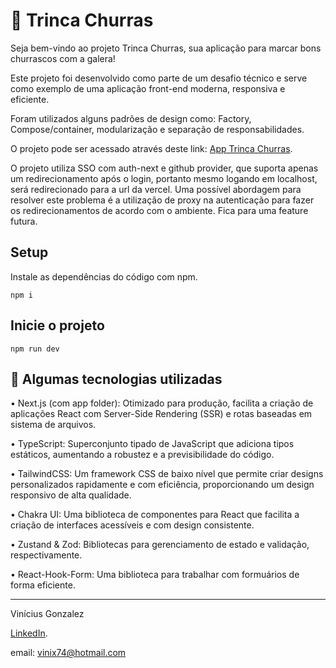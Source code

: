 # 🍻 Trinca Churras

Seja bem-vindo ao projeto Trinca Churras, sua aplicação para marcar bons churrascos com a galera!

Este projeto foi desenvolvido como parte de um desafio técnico e serve como exemplo de uma aplicação front-end moderna, responsiva e eficiente.

Foram utilizados alguns padrões de design como: Factory, Compose/container, modularização e separação de responsabilidades.

O projeto pode ser acessado através deste link:
[App Trinca Churras](https://trinca-churras.vercel.app/).

O projeto utiliza SSO com auth-next e github provider, que suporta apenas um redirecionamento após o login, portanto mesmo logando em localhost, será redirecionado para a url da vercel. Uma possível abordagem para resolver este problema é a utilização de proxy na autenticação para fazer os redirecionamentos de acordo com o ambiente. Fica para uma feature futura.

## Setup

Instale as dependências do código com npm.

```shell
npm i
```

## Inicie o projeto

```shell
npm run dev
```

## 🚀 Algumas tecnologias utilizadas

• Next.js (com app folder): Otimizado para produção, facilita a criação de aplicações React com Server-Side Rendering (SSR) e rotas baseadas em sistema de arquivos.

• TypeScript: Superconjunto tipado de JavaScript que adiciona tipos estáticos, aumentando a robustez e a previsibilidade do código.

• TailwindCSS: Um framework CSS de baixo nível que permite criar designs personalizados rapidamente e com eficiência, proporcionando um design responsivo de alta qualidade.

• Chakra UI: Uma biblioteca de componentes para React que facilita a criação de interfaces acessíveis e com design consistente.

• Zustand & Zod: Bibliotecas para gerenciamento de estado e validação, respectivamente.

• React-Hook-Form: Uma biblioteca para trabalhar com formuários de forma eficiente.

---

Vinícius Gonzalez

[LinkedIn](https://www.linkedin.com/in/vinicius-gonzalez-84b60a152/).

email: vinix74@hotmail.com


